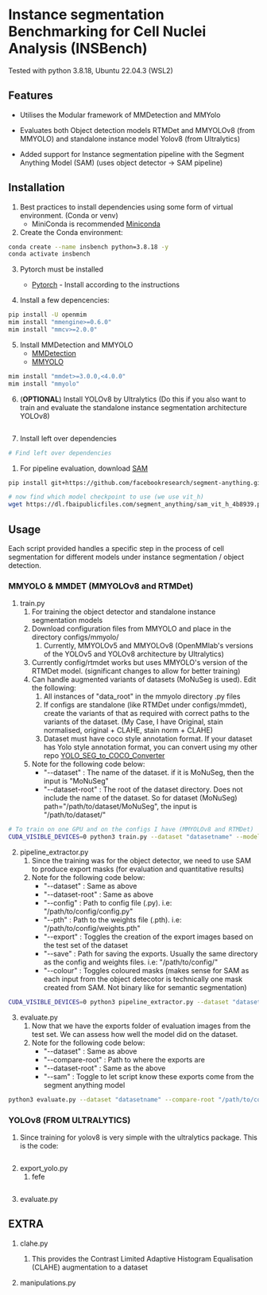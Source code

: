 # Instance segmentation Benchmarking for Cell Nuclei Analysis (INSBench)

Tested with python 3.8.18, Ubuntu 22.04.3 (WSL2)

## Features

- Utilises the Modular framework of MMDetection and MMYolo

- Evaluates both Object detection models RTMDet and MMYOLOv8 (from MMYOLO) and standalone instance model Yolov8 (from Ultralytics)

- Added support for Instance segmentation pipeline with the Segment Anything Model (SAM) (uses object detector -> SAM pipeline)

## Installation

1. Best practices to install dependencies using some form of virtual environment. (Conda or venv)
   - MiniConda is recommended [Miniconda](https://docs.conda.io/en/latest/miniconda.html)
2. Create the Conda environment:
```bash
conda create --name insbench python=3.8.18 -y
conda activate insbench
```
3. Pytorch must be installed
   - [Pytorch](https://pytorch.org/get-started/locally/) - Install according to the instructions

4. Install a few depencencies:
```bash
pip install -U openmim
mim install "mmengine>=0.6.0"
mim install "mmcv>=2.0.0"
```
5. Install MMDetection and MMYOLO
   - [MMDetection](https://mmdetection.readthedocs.io/en/latest/get_started.html)
   - [MMYOLO](https://mmyolo.readthedocs.io/en/latest/get_started/installation.html)
```bash
mim install "mmdet>=3.0.0,<4.0.0"
mim install "mmyolo"
```
6. (**OPTIONAL**) Install YOLOv8 by Ultralytics (Do this if you also want to train and evaluate the standalone instance segmentation architecture YOLOv8)
```bash

```
7. Install left over dependencies
```bash
# Find left over dependencies
```
1. For pipeline evaluation, download [SAM](https://github.com/facebookresearch/segment-anything)
```bash
pip install git+https://github.com/facebookresearch/segment-anything.git

# now find which model checkpoint to use (we use vit_h)
wget https://dl.fbaipublicfiles.com/segment_anything/sam_vit_h_4b8939.pth 
```
## Usage
Each script provided handles a specific step in the process of cell segmentation for different models under instance segmentation / object detection.

### MMYOLO & MMDET (MMYOLOv8 and RTMDet)
1. train.py
   1. For training the object detector and standalone instance segmentation models
   2. Download configuration files from MMYOLO and place in the directory configs/mmyolo/
      1. Currently, MMYOLOv5 and MMYOLOv8 (OpenMMlab's versions of the YOLOv5 and YOLOv8 architecture by Ultralytics)
   3. Currently config/rtmdet works but uses MMYOLO's version of the RTMDet model. (significant changes to allow for better training)
   4. Can handle augmented variants of datasets (MoNuSeg is used). Edit the following:
      1. All instances of "data_root" in the mmyolo directory .py files
      2. If configs are standalone (like RTMDet under configs/mmdet), create the variants of that as required with correct paths to the variants of the dataset. (My Case, I have Original, stain normalised, original + CLAHE, stain norm + CLAHE)
      3. Dataset must have coco style annotation format. If your dataset has Yolo style annotation format, you can convert using my other repo [YOLO_SEG_to_COCO_Converter](https://github.com/ChakiCurtin/YOLO-SEG-to-COCO-Converter)
   5. Note for the following code below:
        - "--dataset" : The name of the dataset. if it is MoNuSeg, then the input is "MoNuSeg"
        - "--dataset-root" : The root of the dataset directory. Does not include the name of the dataset. So for dataset (MoNuSeg) path="/path/to/dataset/MoNuSeg", the input is "/path/to/dataset/"
```bash
# To train on one GPU and on the configs I have (MMYOLOv8 and RTMDet)
CUDA_VISIBLE_DEVICES=0 python3 train.py --dataset "datasetname" --model mmyolo --dataset-root "/path/to/dataset/" --batch 2 --epochs 550
```

2. pipeline_extractor.py
   1. Since the training was for the object detector, we need to use SAM to produce export masks (for evaluation and quantitative results)
   2. Note for the following code below:
        - "--dataset" : Same as above
        - "--dataset-root" : Same as above
        - "--config" : Path to config file (.py). i.e: "/path/to/config/config.py"
        - "--pth" : Path to the weights file (.pth). i.e: "/path/to/config/weights.pth"
        - "--export" : Toggles the creation of the export images based on the test set of the dataset
        - "--save" : Path for saving the exports. Usually the same directory as the config and weights files. i.e: "/path/to/config/"
        - "--colour" : Toggles coloured masks (makes sense for SAM as each input from the object detecotor is technically one mask created from SAM. Not binary like for semantic segmentation)
```bash
CUDA_VISIBLE_DEVICES=0 python3 pipeline_extractor.py --dataset "datasetname" --dataset-root "/path/to/dataset/" --config "/path/to/config/config.py" --pth "/path/to/config/weights.pth" --export --save "/path/to/config/" --colour
```

3. evaluate.py
   1. Now that we have the exports folder of evaluation images from the test set. We can assess how well the model did on the dataset.
   2. Note for the following code below:
        - "--dataset" : Same as above
        - "--compare-root" : Path to where the exports are
        - "--dataset-root" : Same as the above
        - "--sam" : Toggle to let script know these exports come from the segment anything model
```bash
python3 evaluate.py --dataset "datasetname" --compare-root "/path/to/config/export/" --dataset-root "/path/to/dataset/" --sam
```

### YOLOv8 (FROM ULTRALYTICS)

1. Since training for yolov8 is very simple with the ultralytics package. This is the code:
```bash

```

2. export_yolo.py
   1. fefe
```bash

```

3. evaluate.py



## EXTRA

1. clahe.py
   1. This provides the Contrast Limited Adaptive Histogram Equalisation (CLAHE) augmentation to a dataset


2. manipulations.py
